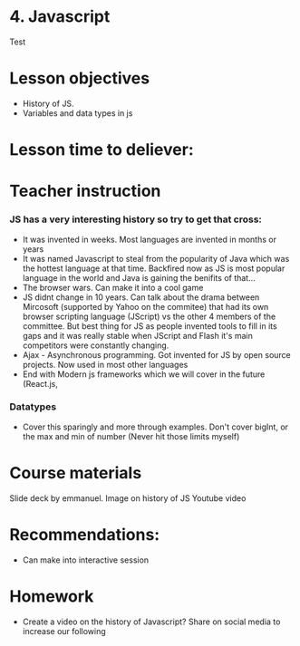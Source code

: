 # 4. Javascript

Test

# Lesson objectives
- History of JS.
- Variables and data types in js


# Lesson time to deliever:

# Teacher instruction
### JS has a very interesting history so try to get that cross:
- It was invented in weeks. Most languages are invented in months or years
- It was named Javascript to steal from the popularity of Java which was the hottest language at that time. Backfired now as JS is most popular language in the world and Java is gaining the benifits of that...
- The browser wars. Can make it into a cool game
- JS didnt change in 10 years. Can talk about the drama between Mircosoft (supported by Yahoo on the commitee) that had its own browser scripting language (JScript) vs the other 4 members of the committee. But best thing for JS as people invented tools to fill in its gaps and it was really stable when JScript and Flash it's main competitors were constantly changing. 
- Ajax - Asynchronous programming. Got invented for JS by open source projects. Now used in most other languages
- End with Modern js frameworks which we will cover in the future (React.js, 


### Datatypes
- Cover this sparingly and more through examples. Don't cover bigInt, or the max and min of number (Never hit those limits myself)

# Course materials
Slide deck by emmanuel.
Image on history of JS
Youtube video


# Recommendations:
- Can make into interactive session

# Homework
- Create a video on the history of Javascript? Share on social media to increase our following

